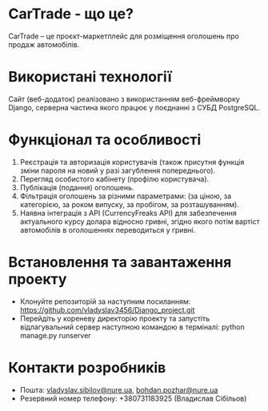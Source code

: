 # CarTrade - що це?
CarTrade – це проєкт-маркетплейс для розміщення оголошень про продаж автомобілів.

# Використані технології
Сайт (веб-додаток) реалізовано з використанням веб-фреймворку Django, серверна частина якого працює у поєднанні з СУБД PostgreSQL.

# Функціонал та особливості
1) Реєстрація та авторизація користувачів (також присутня функція зміни пароля на новий у разі загублення попереднього).
2) Перегляд особистого кабінету (профілю користувача).
3) Публікація (подання) оголошень.
4) Фільтрація оголошень за різними параметрами: (за ціною, за категорією, за роком випуску, за пробігом, за розташуванням).
5) Наявна інтеграція з API (CurrencyFreaks API) для забезпечення актуального курсу долара відносно гривні, згідно якого потім вартіст автомобілів в оголошеннях переводиться у гривні.

# Встановлення та завантаження проекту
- Клонуйте репозиторій за наступним посиланням: https://github.com/vladyslav3456/Django_project.git
- Перейдіть у кореневу директорію проекту та запустіть відлагувальний сервер наступною командою в терміналі: python manage.py runserver

# Контакти розробників
- Пошта: vladyslav.sibilov@nure.ua, bohdan.pozhar@nure.ua
- Резервний номер телефону: +380731183925 (Владислав Сібільов)
